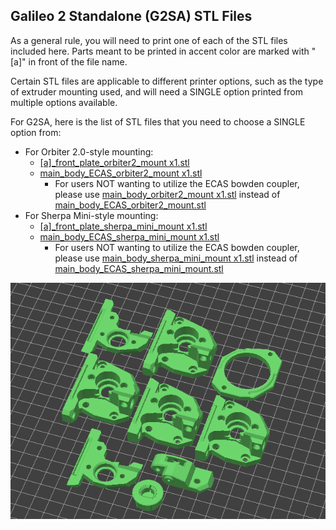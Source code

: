 ## Galileo 2 Standalone (G2SA) STL Files

As a general rule, you will need to print one of each of the STL files included here.  Parts meant to be printed in accent color are marked with "[a]" in front of the file name.

Certain STL files are applicable to different printer options, such as the type of extruder mounting used, and will need a SINGLE option printed from multiple options available.

For G2SA, here is the list of STL files that you need to choose a SINGLE option from:
* For Orbiter 2.0-style mounting:
 	* <ins>[a]_front_plate_orbiter2_mount x1.stl</ins>
 	* <ins>main_body_ECAS_orbiter2_mount x1.stl</ins>
 		* For users NOT wanting to utilize the ECAS bowden coupler, please use <ins>main_body_orbiter2_mount x1.stl</ins> instead of <ins>main_body_ECAS_orbiter2_mount.stl</ins>
* For Sherpa Mini-style mounting:
 	* <ins>[a]_front_plate_sherpa_mini_mount x1.stl</ins>
 	* <ins>main_body_ECAS_sherpa_mini_mount x1.stl</ins>
 		* For users NOT wanting to utilize the ECAS bowden coupler, please use <ins>main_body_sherpa_mini_mount x1.stl</ins> instead of <ins>main_body_ECAS_sherpa_mini_mount.stl</ins>

![Image](../../images/g2saplate.png)